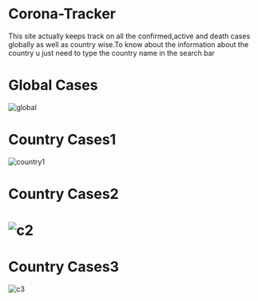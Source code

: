 # Corona-Tracker
This site actually keeps track on all the confirmed,active and death cases globally as well as country wise.To know about the information about the country u just need to type the country name in the search bar

<h1>Global Cases</h1>

![global](https://user-images.githubusercontent.com/53336453/119688945-13057b00-be66-11eb-8379-b0e5004372f9.png)
<h1>Country Cases1</h1>

![country1](https://user-images.githubusercontent.com/53336453/119688989-1dc01000-be66-11eb-9ee5-903309316a95.png)

<h1>Country Cases2<h1>
  
  ![c2](https://user-images.githubusercontent.com/53336453/119689033-26184b00-be66-11eb-94d7-02558373eb98.png)
  <h1>Country Cases3</h1>
  
  ![c3](https://user-images.githubusercontent.com/53336453/119689082-30d2e000-be66-11eb-8e24-9641bb30d89e.png)
